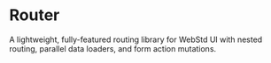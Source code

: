 # Router

A lightweight, fully-featured routing library for WebStd UI with nested routing, parallel data loaders, and form action mutations.
